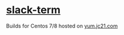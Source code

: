 # [slack-term](https://github.com/erroneousboat/slack-term)

Builds for Centos 7/8 hosted on [yum.jc21.com](https://yum.jc21.com)

